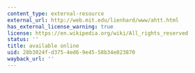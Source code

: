 ```yaml
---
content_type: external-resource
external_url: http://web.mit.edu/lienhard/www/ahtt.html
has_external_license_warning: true
license: https://en.wikipedia.org/wiki/All_rights_reserved
status: ''
title: available online
uid: 28b3024f-d375-4ed6-9e45-58b34e023870
wayback_url: ''
---
```

